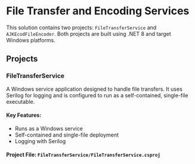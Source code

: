 # File Transfer and Encoding Services

This solution contains two projects: `FileTransferService` and `AJKEcodFileEncoder`. Both projects are built using .NET 8 and target Windows platforms.

## Projects

### FileTransferService

A Windows service application designed to handle file transfers. It uses Serilog for logging and is configured to run as a self-contained, single-file executable.

#### Key Features:
- Runs as a Windows service
- Self-contained and single-file deployment
- Logging with Serilog

#### Project File: `FileTransferService/FileTransferService.csproj`
